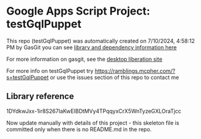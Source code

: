 # Google Apps Script Project: testGqlPuppet
This repo (testGqlPuppet) was automatically created on 7/10/2024, 4:58:12 PM by GasGit
you can see [library and dependency information here](dependencies.md)

For more information on gasgit, see the [desktop liberation site](https://ramblings.mcpher.com/drive-sdk-and-github/migrategasgit/ "desktop liberation")

For more info on testGqlPuppet try https://ramblings.mcpher.com/?s=testGqlPuppet or use the issues section of this repo to contact me
## Library reference
1DYdkwJxx-1ir8S267IaKwEIBDtMVy4TPqqyxCrX5WnTyzeGXLOraTjcc

Now update manually with details of this project - this skeleton file is committed only when there is no README.md in the repo.